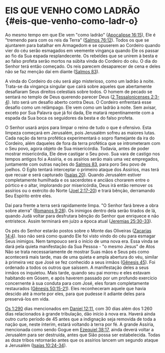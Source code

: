 # EIS QUE VENHO COMO LADRÃO {#eis-que-venho-como-ladr-o}

Ao mesmo tempo em que Ele vem &quot;como ladrão&quot; ([Apocalipse 16:15](http://bibliaonline.com.br/acf/ap/16/15)), Ele é &quot;tremendo para com os reis da Terra&quot; ([Salmos 76:12](http://bibliaonline.com.br/acf/sl/76/12)). Todos os que se ajuntarem para batalhar em Armagedom e se opuserem ao Cordeiro quando vier do céu serão esmagados em veemente vingança quando Ele os passar ao fio da Sua espada resplandecente. Os rebeldes que se unirem à besta e ao falso profeta serão mortos na súbita vinda do Cordeiro do céu. O dia do Senhor terá então começado. Os reis parecem desaparecer de cena e deles não se faz menção daí em diante ([Salmos 83](http://bibliaonline.com.br/acf/sl/83)).

A vinda do Cordeiro do céu será algo misterioso, como um ladrão à noite. Trata-se da vingança singular que cairá sobre aqueles que abertamente desafiaram Seus direitos celestiais sobre todos. O homem de pecado se sentará no templo de Deus querendo parecer Deus ([2 Tessalonicenses 2:3-4](http://bibliaonline.com.br/acf/2ts/2/3-4)). Isto será um desafio aberto contra Deus. O Cordeiro enfrentará esse desafio como um relâmpago. Ele vem como um ladrão à noite. Sem avisar, exceto por Sua Palavra que já foi dada, Ele matará repentinamente com a espada da Sua boca os seguidores da besta e do falso profeta.

O Senhor usará anjos para limpar o reino de tudo o que é ofensivo. Esta limpeza começará em Jerusalém, pois Jerusalém sofreu as maiores lutas. Cada nação da terra profética experimentará o sopro flamejante da ira do Cordeiro, além daqueles de fora da terra profética que se intrometeram com o Seu povo, agora objeto de Sua misericórdia. Todavia, antes de poder mostrar misericórdia, Ele deve castigar o Seu povo. Sua vara de castigo nos tempos antigos foi a Assíria, e os assírios serão mais uma vez empregados, juntamente com outras nações do [Salmos 83](http://bibliaonline.com.br/acf/sl/83), para poro Seu povo de joelhos. O Egito tentará interceptar o primeiro ataque dos Assírios, mas terá que recuar e será capturado ([Isaías 20](http://bibliaonline.com.br/acf/is/20)). Quando Jerusalém estiver completamente humilhada e os sacerdotes e anciãos chorarem entre o pórtico e o altar, implorando por misericórdia, Deus irá então remover os assírios ou o exército do Norte ([Joel 2:17-20](http://bibliaonline.com.br/acf/jl/2/17-20)) e trará bênção, derramando Seu Espírito entre eles.

Daí para frente a terra será rapidamente limpa. &quot;O Senhor fará breve a obra sobre aterra&quot; ([Romanos 9:28](http://bibliaonline.com.br/acf/rm/9/28)). Os inimigos dentro dela serão tirados de lá, quando Judá voltar para desfrutara bênção do Senhor que enriquece e não entristece. Assim terminará em juízo a época atual ([Jeremias 25:30-33](http://bibliaonline.com.br/acf/jr/25/30-33)).

Os pés do Senhor estarão postos sobre o Monte das Oliveiras ([Zacarias 14:4](http://bibliaonline.com.br/acf/zc/14/4)). Isso não será como quando Ele foi visto vindo do céu para esmagar Seus inimigos. Nem tampouco será o início de uma nova era. Essa vinda se dará pela quieta manifestação da Sua Pessoa - &quot;o mesmo Jesus&quot; de Atos Não se trata necessariamente de mostrar Suas mãos e Seus pés como acontecerá mais tarde, mas de uma quieta e ampla abertura do véu, similar à primeira vez que José se fez conhecido a seus irmãos ([Gênesis 45](http://bibliaonline.com.br/acf/gn/45)). Foi ordenado a todos os outros que saíssem. A manifestação deles a seus irmãos os inquietou. Mais tarde, quando seu pai morreu e eles estavam habitando em Gósem, e após haverem passado por um profundo exercício concernente à sua conduta para com José, eles foram completamente restaurados ([Gênesis 50:15-21](http://bibliaonline.com.br/acf/gn/50/15-21)). Eles reconheceram aquele que havia descido até à morte por eles, para que pudesse it adiante deles para preservá-los em vida.

[Os 1:290](http://bibliaonline.com.br/acf/os/1/290) dias mencionados em [Daniel 12:11](http://bibliaonline.com.br/acf/dn/12/11), com 30 dias além dos 1:260 dias relacionados à grande tribulação, dão início à nova era. Haverá ainda outro curto período de 45 antes que a indignação seja removida de toda a nação que, neste ínterim, estará voltando à terra por fé. A grande Assíria, mencionada como sendo Gogue em [Ezequiel 38:17](http://bibliaonline.com.br/acf/ez/38/17), ainda deverá voltar a Jerusalém para ser destruída, antes que Sião possa ser estabelecida. Todas as doze tribos retornarão antes que os assírios lancem um segundo ataque a Jerusalém ([Isaías 10:24-34](http://bibliaonline.com.br/acf/is/10/24-34)).